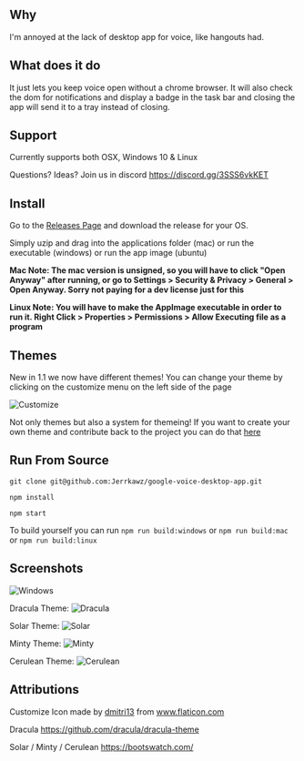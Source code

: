 ## Why
I'm annoyed at the lack of desktop app for voice, like hangouts had.

## What does it do
It just lets you keep voice open without a chrome browser. It will also check the dom for notifications and display a badge in the task bar and closing the app will send it to a tray instead of closing.

## Support
Currently supports both OSX, Windows 10 & Linux

Questions? Ideas? Join us in discord https://discord.gg/3SSS6vkKET

## Install
Go to the [Releases Page](https://github.com/Jerrkawz/google-voice-desktop-app/releases) and download the release for your OS.

Simply uzip and drag into the applications folder (mac) or run the executable (windows) or run the app image (ubuntu)

**Mac Note: The mac version is unsigned, so you will have to click "Open Anyway" after running, or go to Settings > Security & Privacy > General > Open Anyway. Sorry not paying for a dev license just for this**


**Linux Note: You will have to make the AppImage executable in order to run it. Right Click > Properties > Permissions > Allow Executing file as a program**

## Themes
New in 1.1 we now have different themes! You can change your theme by clicking on the customize menu on the left side of the page

![Customize](/screenshots/customize.png?raw=true)

Not only themes but also a system for themeing! If you want to create your own theme and contribute back to the project you can do that [here](THEMES.md)

## Run From Source
`git clone git@github.com:Jerrkawz/google-voice-desktop-app.git`

`npm install`

`npm start`

To build yourself you can run
`npm run build:windows` or `npm run build:mac` or `npm run build:linux`

## Screenshots
![Windows](/screenshots/windows.png?raw=true)

Dracula Theme:
![Dracula](/screenshots/dracula.png?raw=true)

Solar Theme:
![Solar](/screenshots/solar.png?raw=true)

Minty Theme:
![Minty](/screenshots/minty.png?raw=true)

Cerulean Theme:
![Cerulean](/screenshots/cerulean.png?raw=true)

## Attributions
<div>Customize Icon made by <a href="https://www.flaticon.com/authors/dmitri13" title="dmitri13">dmitri13</a> from <a href="https://www.flaticon.com/" title="Flaticon">www.flaticon.com</a></div>

Dracula https://github.com/dracula/dracula-theme

Solar / Minty / Cerulean https://bootswatch.com/
